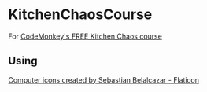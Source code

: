 # KitchenChaosCourse
For [CodeMonkey's FREE Kitchen Chaos course](https://unitycodemonkey.com/kitchenchaoscourse.php)

## Using
<a href="https://www.flaticon.com/packs/computer-icons-5" title="computer icons">Computer icons created by Sebastian Belalcazar - Flaticon</a>
